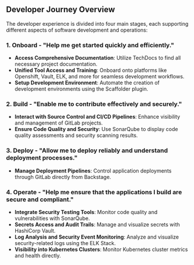 ## Developer Journey Overview

The developer experience is divided into four main stages, each supporting different aspects of software development and operations:

### 1. Onboard - "Help me get started quickly and efficiently."
- **Access Comprehensive Documentation**: Utilize TechDocs to find all necessary project documentation.
- **Unified Tool Access and Training**: Onboard onto platforms like Openshift, Vault, ELK, and more for seamless development workflows.
- **Setup Development Environment**: Automate the creation of development environments using the Scaffolder plugin.

### 2. Build - "Enable me to contribute effectively and securely."
- **Interact with Source Control and CI/CD Pipelines**: Enhance visibility and management of GitLab projects.
- **Ensure Code Quality and Security**: Use SonarQube to display code quality assessments and security scanning results.

### 3. Deploy - "Allow me to deploy reliably and understand deployment processes."
- **Manage Deployment Pipelines**: Control application deployments through GitLab directly from Backstage.

### 4. Operate - "Help me ensure that the applications I build are secure and compliant."
- **Integrate Security Testing Tools**: Monitor code quality and vulnerabilities with SonarQube.
- **Secrets Access and Audit Trails**: Manage and visualize secrets with HashiCorp Vault.
- **Log Analysis and Security Event Monitoring**: Analyze and visualize security-related logs using the ELK Stack.
- **Visibility into Kubernetes Clusters**: Monitor Kubernetes cluster metrics and health directly.


